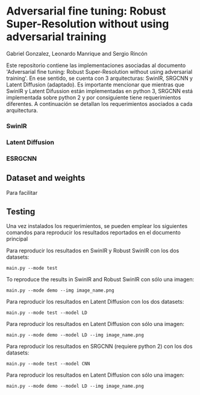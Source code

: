 # Adversarial fine tuning: Robust Super-Resolution without using adversarial training

Gabriel Gonzalez, Leonardo Manrique and Sergio Rincón


Este repositorio contiene las implementaciones asociadas al documento 'Adversarial fine tuning: Robust Super-Resolution without using adversarial training'. En ese sentido, se cuenta con 3 arquitecturas: SwinIR, SRGCNN y Latent Diffusion (adaptado). Es importante mencionar que mientras que SwinIR y Latent Difussion están implementadas en python 3, SRGCNN está implementada sobre python 2 y por consiguiente tiene requerimientos diferentes. A continuación se detallan los requerimientos asociados a cada arquitectura. 

### SwinIR


### Latent Diffusion


### ESRGCNN




## Dataset and weights
Para facilitar 

## Testing

Una vez instalados los requerimientos, se pueden emplear los siguientes comandos para reproducir los resultados reportados en el documento principal 

Para reproducir los resultados en SwinIR y Robust SwinIR con los dos datasets:
```
main.py --mode test
```

To reproduce the results in SwinIR and Robust SwinIR con sólo una imagen:
```
main.py --mode demo --img image_name.png
```

Para reproducir los resultados en Latent Diffusion con los dos datasets:
```
main.py --mode test --model LD
```

Para reproducir los resultados en Latent Diffusion con sólo una imagen:
```
main.py --mode demo --model LD --img image_name.png
```

Para reproducir los resultados en SRGCNN (requiere python 2) con los dos datasets:
```
main.py --mode test --model CNN
```

Para reproducir los resultados en Latent Diffusion con sólo una imagen:
```
main.py --mode demo --model LD --img image_name.png
```







